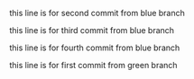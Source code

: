 this line is for second commit from blue branch

this line is for third commit from blue branch

this line is for fourth commit from blue branch

this line is for first commit from green branch
